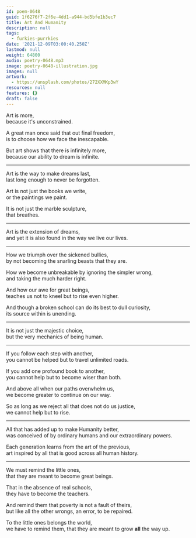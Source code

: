 ```yaml
---
id: poem-0648
guid: 1f6276f7-2f6e-4dd1-a944-bd5bfe1b3ec7
title: Art And Humanity
description: null
tags:
  - furkies-purrkies
date: '2021-12-09T03:00:40.250Z'
lastmod: null
weight: 64800
audio: poetry-0648.mp3
image: poetry-0648-illustration.jpg
images: null
artwork:
  - https://unsplash.com/photos/272XXMKp3wY
resources: null
features: {}
draft: false
---
```


Art is more,\
because it's unconstrained.

A great man once said that out final freedom,\
is to choose how we face the inescapable.

But art shows that there is infinitely more,\
because our ability to dream is infinite.

---

Art is the way to make dreams last,\
last long enough to never be forgotten.

Art is not just the books we write,\
or the paintings we paint.

It is not just the marble sculpture,\
that breathes.

---

Art is the extension of dreams,\
and yet it is also found in the way we live our lives.

---

How we triumph over the sickened bullies,\
by not becoming the snarling beasts that they are.

How we become unbreakable by ignoring the simpler wrong,\
and taking the much harder right.

And how our awe for great beings,\
teaches us not to kneel but to rise even higher.

And though a broken school can do its best to dull curiosity,\
its source within is unending.

---

It is not just the majestic choice,\
but the very mechanics of being human.

---

If you follow each step with another,\
you cannot be helped but to travel unlimited roads.

If you add one profound book to another,\
you cannot help but to become wiser than both.

And above all when our paths overwhelm us,\
we become greater to continue on our way.

So as long as we reject all that does not do us justice,\
we cannot help but to rise.

---

All that has added up to make Humanity better,\
was conceived of by ordinary humans and our extraordinary powers.

Each generation learns from the art of the previous,\
art inspired by all that is good across all human history.

---

We must remind the little ones,\
that they are meant to become great beings.

That in the absence of real schools,\
they have to become the teachers.

And remind them that poverty is not a fault of theirs,\
but like all the other wrongs, an error, to be repaired.

To the little ones belongs the world,\
we have to remind them, that they are meant to grow **all** the way up.
